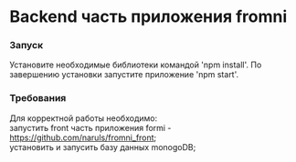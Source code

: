 # Backend часть приложения fromni

### Запуск

Установите необходимые библиотеки командой 'npm install'.
По завершению установки запустите приложение 'npm start'.

### Требования

Для корректной работы необходимо: <br />
запустить front часть приложения formi - https://github.com/naruls/fromni_front; <br />
установить и запусить базу данных monogoDB;

